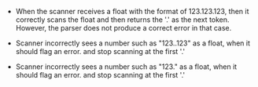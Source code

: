 * When the scanner receives a float with the format of 123.123.123, then it correctly scans the float and then returns the '.' as the next token. However, the parser does not produce a correct error in that case.

* Scanner incorrectly sees a number such as "123..123" as a float, when it should flag an error. and stop scanning at the first '.'

* Scanner incorrectly sees a number such as "123." as a float, when it should flag an error. and stop scanning at the first '.'

